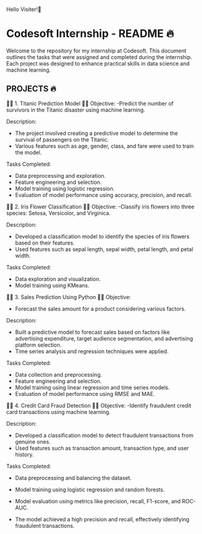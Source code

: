 Hello Visiter!👋

# Codesoft Internship - README 🔥

Welcome to the repository for my internship at Codesoft. This document outlines the tasks that were assigned and completed during the internship. 
Each project was designed to enhance practical skills in data science and machine learning.

## PROJECTS  🔥 
🌟💫 1. Titanic Prediction Model 💫🌟
Objective:
-Predict the number of survivors in the Titanic disaster using machine learning.

Description:
- The project involved creating a predictive model to determine the survival of passengers on the Titanic.
- Various features such as age, gender, class, and fare were used to train the model.

Tasks Completed:
- Data preprocessing and exploration.
- Feature engineering and selection.
- Model training using logistic regression.
- Evaluation of model performance using accuracy, precision, and recall.


🌟💫 2. Iris Flower Classification 💫🌟
Objective:
-Classify iris flowers into three species: Setosa, Versicolor, and Virginica.

Description:
- Developed a classification model to identify the species of iris flowers based on their features.
- Used features such as sepal length, sepal width, petal length, and petal width.

Tasks Completed:
- Data exploration and visualization.
- Model training using KMeans.


🌟💫  3. Sales Prediction Using Python 💫🌟
Objective:
- Forecast the sales amount for a product considering various factors.

Description:
- Built a predictive model to forecast sales based on factors like advertising expenditure, target audience segmentation, and advertising platform selection.
- Time series analysis and regression techniques were applied.

Tasks Completed:
- Data collection and preprocessing.
- Feature engineering and selection.
- Model training using linear regression and time series models.
- Evaluation of model performance using RMSE and MAE.


 🌟💫 4. Credit Card Fraud Detection 💫🌟
Objective:
-Identify fraudulent credit card transactions using machine learning.

Description:
- Developed a classification model to detect fraudulent transactions from genuine ones.
- Used features such as transaction amount, transaction type, and user history.

Tasks Completed:
- Data preprocessing and balancing the dataset.
- Model training using logistic regression and random forests.
- Model evaluation using metrics like precision, recall, F1-score, and ROC-AUC.

- The model achieved a high precision and recall, effectively identifying fraudulent transactions.



